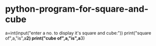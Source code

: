 # python-program-for-square-and-cube
a=int(input("enter a no. to display it's square and cube:")) 
print("square of",a,"is",a**2) 
print("cube of",a,"is",a**3)
